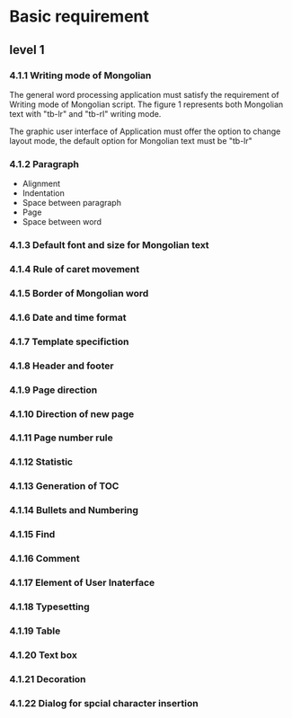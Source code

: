 # Basic requirement

## level 1

### 4.1.1 Writing mode of Mongolian

The general word processing application must satisfy the  requirement of Writing mode of Mongolian script.
The figure 1 represents both Mongolian text with "tb-lr" and "tb-rl" writing mode.

The graphic user interface of Application must offer the option to change layout mode, the default option for Mongolian text must be "tb-lr"



### 4.1.2 Paragraph 

* Alignment
* Indentation
* Space between paragraph
* Page
* Space between word

### 4.1.3 Default font and size for Mongolian text

### 4.1.4 Rule of caret movement

### 4.1.5 Border of Mongolian word

### 4.1.6 Date and time format

### 4.1.7 Template specifiction

### 4.1.8 Header and footer

### 4.1.9 Page direction

### 4.1.10 Direction of new page

### 4.1.11 Page number rule

### 4.1.12 Statistic

### 4.1.13 Generation of TOC

### 4.1.14 Bullets and Numbering

### 4.1.15 Find

### 4.1.16 Comment

### 4.1.17 Element of User Inaterface

### 4.1.18 Typesetting

### 4.1.19 Table

### 4.1.20 Text box

### 4.1.21 Decoration

### 4.1.22 Dialog for spcial character insertion








